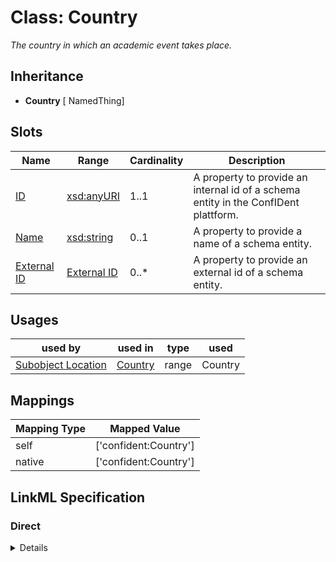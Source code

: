 # Class: Country
_The country in which an academic event takes place._







## Inheritance
* **Country** [ NamedThing]



## Slots

| Name | Range | Cardinality | Description  | 
| ---  | --- | --- | --- | 
| [ID](id.md) | [xsd:anyURI](http://www.w3.org/2001/XMLSchema#anyURI) | 1..1 | A property to provide an internal id of a schema entity in the ConfIDent plattform.  | 
| [Name](name.md) | [xsd:string](http://www.w3.org/2001/XMLSchema#string) | 0..1 | A property to provide a name of a schema entity.  | 
| [External ID](external_id.md) | [External ID](ExternalIdentifier.md) | 0..* | A property to provide an external id of a schema entity.  | 


## Usages


| used by | used in | type | used |
| ---  | --- | --- | --- |
| [Subobject Location](Location.md) | [Country](has_country.md) | range | Country |












## Mappings

| Mapping Type | Mapped Value |
| ---  | ---  |
| self | ['confident:Country'] |
| native | ['confident:Country'] |


## LinkML Specification

<!-- TODO: investigate https://stackoverflow.com/questions/37606292/how-to-create-tabbed-code-blocks-in-mkdocs-or-sphinx -->

### Direct

<details>
```yaml
name: Country
description: The country in which an academic event takes place.
title: Country
from_schema: https://raw.githubusercontent.com/TIBHannover/ConfIDent_schema/main/src/linkml/ConfIDent_schema.yaml
mixins:
- NamedThing

```
</details>

### Induced

<details>
```yaml
name: Country
description: The country in which an academic event takes place.
title: Country
from_schema: https://raw.githubusercontent.com/TIBHannover/ConfIDent_schema/main/src/linkml/ConfIDent_schema.yaml
mixins:
- NamedThing
attributes:
  id:
    name: id
    description: A property to provide an internal id of a schema entity in the ConfIDent
      plattform.
    title: ID
    from_schema: https://raw.githubusercontent.com/TIBHannover/ConfIDent_schema/main/src/linkml/ConfIDent_schema.yaml
    identifier: true
    alias: id
    owner: Country
    range: uriorcurie
    required: true
  name:
    name: name
    description: A property to provide a name of a schema entity.
    title: Name
    from_schema: https://raw.githubusercontent.com/TIBHannover/ConfIDent_schema/main/src/linkml/ConfIDent_schema.yaml
    slot_uri: sdo:name
    alias: name
    owner: Country
    range: string
  external_id:
    name: external_id
    description: A property to provide an external id of a schema entity.
    title: External ID
    from_schema: https://raw.githubusercontent.com/TIBHannover/ConfIDent_schema/main/src/linkml/ConfIDent_schema.yaml
    slot_uri: iao:0000235
    multivalued: true
    alias: external_id
    owner: Country
    range: ExternalIdentifier
    inlined: true
    inlined_as_list: true

```
</details>